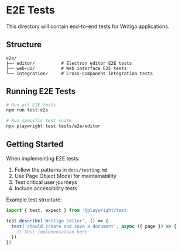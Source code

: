 # E2E Tests

This directory will contain end-to-end tests for Writigo applications.

## Structure

```
e2e/
├── editor/          # Electron editor E2E tests
├── web-ui/          # Web interface E2E tests
└── integration/     # Cross-component integration tests
```

## Running E2E Tests

```bash
# Run all E2E tests
npm run test:e2e

# Run specific test suite
npx playwright test tests/e2e/editor
```

## Getting Started

When implementing E2E tests:

1. Follow the patterns in `docs/testing.md`
2. Use Page Object Model for maintainability
3. Test critical user journeys
4. Include accessibility tests

Example test structure:
```typescript
import { test, expect } from '@playwright/test'

test.describe('Writigo Editor', () => {
  test('should create and save a document', async ({ page }) => {
    // Test implementation here
  })
})
```
